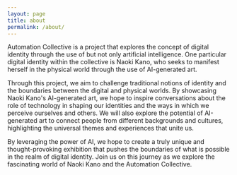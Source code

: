 ```yaml
---
layout: page
title: about
permalink: /about/
---
```

Automation Collective is a project that explores the concept of digital identity through the use of but not only artificial intelligence. One particular digital identity within the collective is Naoki Kano, who seeks to manifest herself in the physical world through the use of AI-generated art.

Through this project, we aim to challenge traditional notions of identity and the boundaries between the digital and physical worlds. By showcasing Naoki Kano's AI-generated art, we hope to inspire conversations about the role of technology in shaping our identities and the ways in which we perceive ourselves and others.
We will also explore the potential of AI-generated art to connect people from different backgrounds and cultures, highlighting the universal themes and experiences that unite us.

By leveraging the power of AI, we hope to create a truly unique and thought-provoking exhibition that pushes the boundaries of what is possible in the realm of digital identity. Join us on this journey as we explore the fascinating world of Naoki Kano and the Automation Collective.

